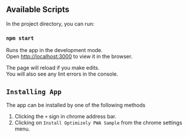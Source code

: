 ## Available Scripts

In the project directory, you can run:

### `npm start`

Runs the app in the development mode.<br />
Open [http://localhost:3000](http://localhost:3000) to view it in the browser.

The page will reload if you make edits.<br />
You will also see any lint errors in the console.

## `Installing App`

The app can be installed by one of the following methods
1. Clicking the `+` sign in chrome address bar.
2. Clicking on `Install Optimizely PWA Sample` from the chrome settings menu.